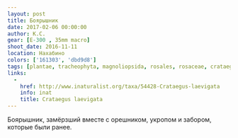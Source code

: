 ```yaml
---
layout: post
title: Боярышник
date: 2017-02-06 00:00:00
author: К.С.
gear: [E-300 , 35mm macro]
shoot_date: 2016-11-11
location: Нахабино
colors: ['161303', 'dbd9d8']
tags: [plantae, tracheophyta, magnoliopsida, rosales, rosaceae, crataegus, crataegus laevigata]
links:
  -
    href: http://www.inaturalist.org/taxa/54428-Crataegus-laevigata
    info: inat
    title: Crataegus laevigata
---
```


Боярышник, замёрзший вместе с орешником, укропом и забором, которые были ранее.
